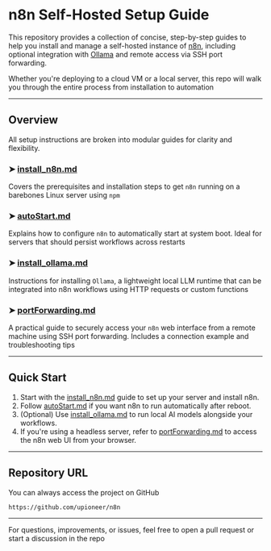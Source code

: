 # n8n Self-Hosted Setup Guide

This repository provides a collection of concise, step-by-step guides to help you install and manage a self-hosted instance of [n8n](https://n8n.io/), including optional integration with [Ollama](https://ollama.com/) and remote access via SSH port forwarding.

Whether you're deploying to a cloud VM or a local server, this repo will walk you through the entire process from installation to automation

---

## Overview

All setup instructions are broken into modular guides for clarity and flexibility.

### ➤ [install_n8n.md](install_n8n.md)  
Covers the prerequisites and installation steps to get `n8n` running on a barebones Linux server using `npm`

### ➤ [autoStart.md](autoStart.md)  
Explains how to configure `n8n` to automatically start at system boot. Ideal for servers that should persist workflows across restarts

### ➤ [install_ollama.md](install_ollama.md)  
Instructions for installing `Ollama`, a lightweight local LLM runtime that can be integrated into n8n workflows using HTTP requests or custom functions

### ➤ [portForwarding.md](portForwarding.md)  
A practical guide to securely access your `n8n` web interface from a remote machine using SSH port forwarding. Includes a connection example and troubleshooting tips

---

## Quick Start

1. Start with the [install_n8n.md](install_n8n.md) guide to set up your server and install n8n.
2. Follow [autoStart.md](autoStart.md) if you want n8n to run automatically after reboot.
3. (Optional) Use [install_ollama.md](install_ollama.md) to run local AI models alongside your workflows.
4. If you're using a headless server, refer to [portForwarding.md](portForwarding.md) to access the n8n web UI from your browser.

---

## Repository URL

You can always access the project on GitHub

```
https://github.com/upioneer/n8n
```

---

For questions, improvements, or issues, feel free to open a pull request or start a discussion in the repo

